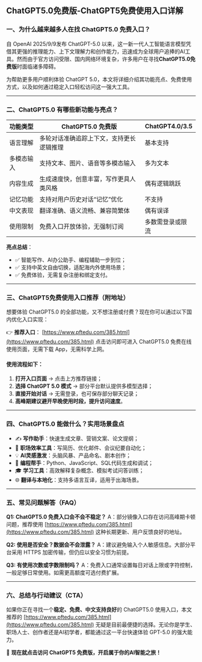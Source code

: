 ## ChatGPT5.0免费版-ChatGPT5免费使用入口详解

### 一、为什么越来越多人在找 ChatGPT5.0 免费入口？

自 OpenAI 2025/9/9发布 ChatGPT-5.0 以来，这一新一代人工智能语言模型凭借其更强的推理能力、上下文理解力和创作能力，迅速成为全球用户追捧的AI工具。然而由于官方访问受限、国内网络环境复杂，许多用户在寻找**ChatGPT5.0免费版**时面临诸多障碍。

为帮助更多用户顺利体验 ChatGPT 5.0，本文将详细介绍其功能亮点、免费使用方式，以及如何通过稳定入口轻松访问这一强大工具。

---

### 二、ChatGPT5.0 有哪些新功能与亮点？

| 功能类型  | ChatGPT5.0 免费版       | ChatGPT4.0/3.5 |
| ----- | -------------------- | -------------- |
| 语言理解  | 多轮对话准确追踪上下文，支持更长逻辑推理 | 基本支持           |
| 多模态输入 | 支持文本、图片、语音等多模态输入     | 多为文本           |
| 内容生成  | 生成速度快，创意丰富，写作更具人类风格  | 偶有逻辑跳跃         |
| 记忆功能  | 支持对用户历史对话“记忆”优化      | 不支持            |
| 中文表现  | 翻译准确、语义流畅、兼容简繁体      | 偶有误译           |
| 使用限制  | 免费入口开放体验，无强制订阅       | 多数需登录或限流       |

**亮点总结**：

* ✅ 智能写作、AI办公助手、编程辅助一步到位；
* ✅ 支持中英文自由切换，适配海内外使用场景；
* ✅ 免费体验，无需复杂注册和绑定支付。

---

### 三、ChatGPT5免费使用入口推荐（附地址）

想要体验 ChatGPT5.0 的全部功能，又不想注册或付费？现在你可以通过以下国内优化入口实现：

👉 **推荐入口**：
[https://www.pftedu.com/385.html](https://www.pftedu.com/385.html)
点击访问即可进入 ChatGPT5.0 免费在线使用页面，无需下载 App，无需科学上网。

#### 使用流程如下：

1. **打开入口页面** → 点击上方推荐链接；
2. **选择 ChatGPT 5.0 模式** → 部分平台默认提供多模型选择；
3. **直接开始对话** → 无需登录，也可保存部分聊天记录；
4. **高峰期建议避开早晚使用时段，提升访问速度**。

---

### 四、ChatGPT5.0 能做什么？实用场景盘点

* ✍️ **写作助手**：快速生成文章、营销文案、论文提纲；
* 💼 **职场效率工具**：写简历、优化邮件、会议纪要自动化；
* 💡 **AI灵感激发**：头脑风暴、产品命名、剧本创作；
* 🔧 **编程帮手**：Python、JavaScript、SQL代码生成和调试；
* 🎓 **学习工具**：高效解释复杂概念、模拟考试问答训练；
* 🌐 **翻译与本地化**：支持多语言互译，适用于出海场景。

---

### 五、常见问题解答（FAQ）

**Q1: ChatGPT5.0 免费入口会不会不稳定？**
A：部分镜像入口存在访问高峰期卡顿问题，推荐使用 [https://www.pftedu.com/385.html](https://www.pftedu.com/385.html) 这种长期更新、用户反馈良好的地址。

**Q2: 使用是否安全？数据会不会泄露？**
A：建议避免输入个人敏感信息。大部分平台采用 HTTPS 加密传输，但仍应以安全习惯为前提。

**Q3: 有使用次数或字数限制吗？**
A：免费入口通常设置每日对话上限或字符控制，一般足够日常使用。如需更高额度可选付费扩展。

---

### 六、总结与行动建议（CTA）

如果你正在寻找一个**稳定、免费、中文支持良好**的 ChatGPT5.0 使用入口，本文推荐的 [https://www.pftedu.com/385.html](https://www.pftedu.com/385.html) 无疑是目前最便捷的选择。无论你是学生、职场人士、创作者还是AI初学者，都能通过这一平台快速体验 GPT-5.0 的强大能力。

🎯 **现在就点击访问 ChatGPT5 免费版，开启属于你的AI智能之旅！**
